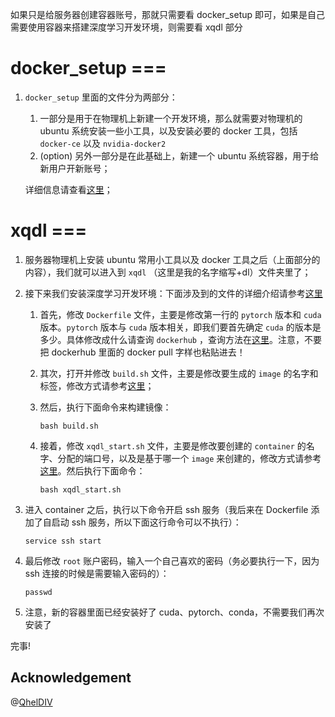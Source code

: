 如果只是给服务器创建容器账号，那就只需要看 docker_setup 即可，如果是自己需要使用容器来搭建深度学习开发环境，则需要看 xqdl 部分
# docker_setup ===
1. `docker_setup` 里面的文件分为两部分：
    1. 一部分是用于在物理机上新建一个开发环境，那么就需要对物理机的 ubuntu 系统安装一些小工具，以及安装必要的 docker 工具，包括 `docker-ce` 以及 `nvidia-docker2`  
    2. (option) 另外一部分是在此基础上，新建一个 ubuntu 系统容器，用于给新用户开新账号；  
    
    详细信息请查看[这里](https://github.com/Sebastian-Ma-67/envs/tree/main/docker_setup)；

# xqdl ===
1. 服务器物理机上安装 ubuntu 常用小工具以及 docker 工具之后（上面部分的内容），我们就可以进入到 `xqdl` （这里是我的名字缩写+dl）文件夹里了；

2. 接下来我们安装深度学习开发环境：下面涉及到的文件的详细介绍请参考[这里](https://github.com/Sebastian-Ma-67/envs/tree/main/xqdl#readme)

    1. 首先，修改 `Dockerfile` 文件，主要是修改第一行的 `pytorch` 版本和 `cuda` 版本。`pytorch` 版本与 `cuda` 版本相关，即我们要首先确定 `cuda` 的版本是多少。具体修改成什么请查询 `dockerhub` ，查询方法在[这里](https://github.com/Sebastian-Ma-67/envs/issues/1)。注意，不要把 dockerhub 里面的 docker pull 字样也粘贴进去！

    2. 其次，打开并修改 `build.sh` 文件，主要是修改要生成的 `image` 的名字和标签，修改方式请参考[这里](https://github.com/Sebastian-Ma-67/envs/tree/main/xqdl#readme)；

    3. 然后，执行下面命令来构建镜像：
        ```
        bash build.sh
        ```

    4. 接着，修改 `xqdl_start.sh` 文件，主要是修改要创建的 `container` 的名字、分配的端口号，以及是基于哪一个 `image` 来创建的，修改方式请参考[这里](https://github.com/Sebastian-Ma-67/envs/tree/main/xqdl#readme)。然后执行下面命令：
        ```
        bash xqdl_start.sh
        ```

3. 进入 container 之后，执行以下命令开启 ssh 服务（我后来在 Dockerfile 添加了自启动 ssh 服务，所以下面这行命令可以不执行）：
    ```
    service ssh start 
    ```

4. 最后修改 `root` 账户密码，输入一个自己喜欢的密码（务必要执行一下，因为 ssh 连接的时候是需要输入密码的）：
    ```
    passwd
    ```
5. 注意，新的容器里面已经安装好了 cuda、pytorch、conda，不需要我们再次安装了

完事!
## Acknowledgement
@[QhelDIV](https://github.com/QhelDIV)
